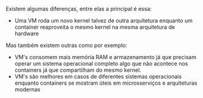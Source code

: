 Existem algumas diferenças, entre elas a principal é essa:
- Uma VM roda um novo kernel talvez de outra arquitetura enquanto um container reaproveita o mesmo kernel na mesma arquitetura de hardware

Mas também existem outras como por exemplo:
- VM's consomem mais memória RAM e armazenamento já que precisam operar um sistema operacional completo algo que não acontece nos containers já que compartilham do mesmo kernel.
- VM's são melhores em casos de diferentes sistemas operacionais enquanto containers se mostram úteis em microsserviços e arquiteturas modernas
